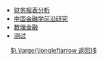 - [财务报表分析](财务报表分析/_sidebar.md)
- [中国金融学前沿研究](中国金融学前沿研究/_sidebar.md)
- [数理金融](数理金融/_sidebar.md)
- [测试](test2.md)


&nbsp;
&nbsp;
[$\ \large{\longleftarrow 返回}$](README.md)

